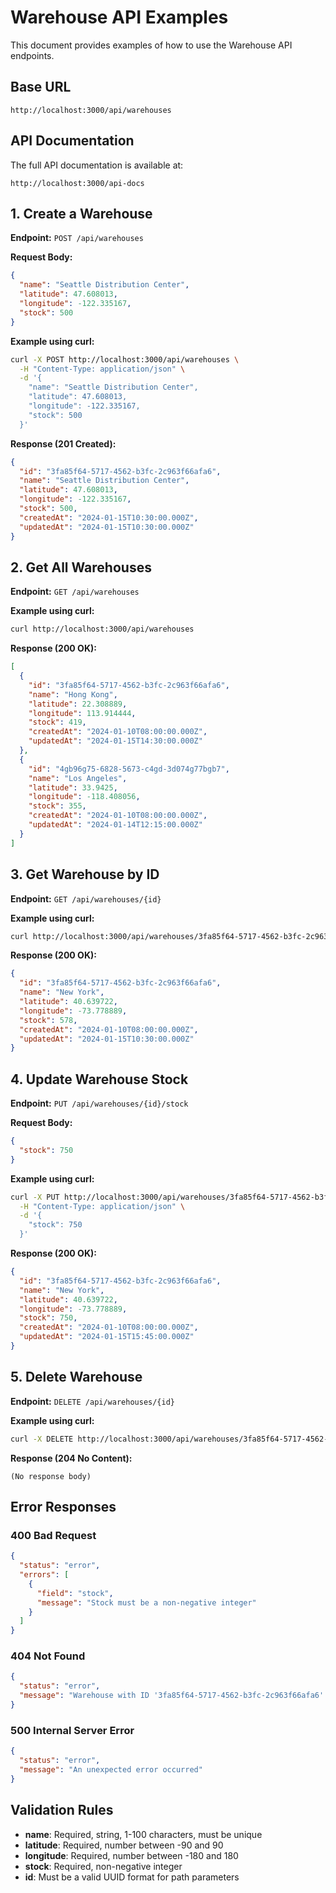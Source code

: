 # Warehouse API Examples

This document provides examples of how to use the Warehouse API endpoints.

## Base URL

```
http://localhost:3000/api/warehouses
```

## API Documentation

The full API documentation is available at:

```
http://localhost:3000/api-docs
```

## 1. Create a Warehouse

**Endpoint:** `POST /api/warehouses`

**Request Body:**

```json
{
  "name": "Seattle Distribution Center",
  "latitude": 47.608013,
  "longitude": -122.335167,
  "stock": 500
}
```

**Example using curl:**

```bash
curl -X POST http://localhost:3000/api/warehouses \
  -H "Content-Type: application/json" \
  -d '{
    "name": "Seattle Distribution Center",
    "latitude": 47.608013,
    "longitude": -122.335167,
    "stock": 500
  }'
```

**Response (201 Created):**

```json
{
  "id": "3fa85f64-5717-4562-b3fc-2c963f66afa6",
  "name": "Seattle Distribution Center",
  "latitude": 47.608013,
  "longitude": -122.335167,
  "stock": 500,
  "createdAt": "2024-01-15T10:30:00.000Z",
  "updatedAt": "2024-01-15T10:30:00.000Z"
}
```

## 2. Get All Warehouses

**Endpoint:** `GET /api/warehouses`

**Example using curl:**

```bash
curl http://localhost:3000/api/warehouses
```

**Response (200 OK):**

```json
[
  {
    "id": "3fa85f64-5717-4562-b3fc-2c963f66afa6",
    "name": "Hong Kong",
    "latitude": 22.308889,
    "longitude": 113.914444,
    "stock": 419,
    "createdAt": "2024-01-10T08:00:00.000Z",
    "updatedAt": "2024-01-15T14:30:00.000Z"
  },
  {
    "id": "4gb96g75-6828-5673-c4gd-3d074g77bgb7",
    "name": "Los Angeles",
    "latitude": 33.9425,
    "longitude": -118.408056,
    "stock": 355,
    "createdAt": "2024-01-10T08:00:00.000Z",
    "updatedAt": "2024-01-14T12:15:00.000Z"
  }
]
```

## 3. Get Warehouse by ID

**Endpoint:** `GET /api/warehouses/{id}`

**Example using curl:**

```bash
curl http://localhost:3000/api/warehouses/3fa85f64-5717-4562-b3fc-2c963f66afa6
```

**Response (200 OK):**

```json
{
  "id": "3fa85f64-5717-4562-b3fc-2c963f66afa6",
  "name": "New York",
  "latitude": 40.639722,
  "longitude": -73.778889,
  "stock": 578,
  "createdAt": "2024-01-10T08:00:00.000Z",
  "updatedAt": "2024-01-15T10:30:00.000Z"
}
```

## 4. Update Warehouse Stock

**Endpoint:** `PUT /api/warehouses/{id}/stock`

**Request Body:**

```json
{
  "stock": 750
}
```

**Example using curl:**

```bash
curl -X PUT http://localhost:3000/api/warehouses/3fa85f64-5717-4562-b3fc-2c963f66afa6/stock \
  -H "Content-Type: application/json" \
  -d '{
    "stock": 750
  }'
```

**Response (200 OK):**

```json
{
  "id": "3fa85f64-5717-4562-b3fc-2c963f66afa6",
  "name": "New York",
  "latitude": 40.639722,
  "longitude": -73.778889,
  "stock": 750,
  "createdAt": "2024-01-10T08:00:00.000Z",
  "updatedAt": "2024-01-15T15:45:00.000Z"
}
```

## 5. Delete Warehouse

**Endpoint:** `DELETE /api/warehouses/{id}`

**Example using curl:**

```bash
curl -X DELETE http://localhost:3000/api/warehouses/3fa85f64-5717-4562-b3fc-2c963f66afa6
```

**Response (204 No Content):**

```
(No response body)
```

## Error Responses

### 400 Bad Request

```json
{
  "status": "error",
  "errors": [
    {
      "field": "stock",
      "message": "Stock must be a non-negative integer"
    }
  ]
}
```

### 404 Not Found

```json
{
  "status": "error",
  "message": "Warehouse with ID '3fa85f64-5717-4562-b3fc-2c963f66afa6' not found"
}
```

### 500 Internal Server Error

```json
{
  "status": "error",
  "message": "An unexpected error occurred"
}
```

## Validation Rules

- **name**: Required, string, 1-100 characters, must be unique
- **latitude**: Required, number between -90 and 90
- **longitude**: Required, number between -180 and 180
- **stock**: Required, non-negative integer
- **id**: Must be a valid UUID format for path parameters

